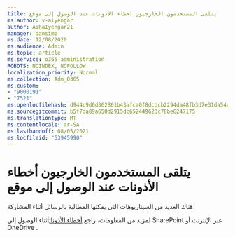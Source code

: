 ```yaml
---
title: يتلقى المستخدمون الخارجيون أخطاء الأذونات عند الوصول إلى موقع
ms.author: v-aiyengar
author: AshaIyengar21
manager: dansimp
ms.date: 12/08/2020
ms.audience: Admin
ms.topic: article
ms.service: o365-administration
ROBOTS: NOINDEX, NOFOLLOW
localization_priority: Normal
ms.collection: Adm_O365
ms.custom:
- "9000191"
- "7521"
ms.openlocfilehash: d944c9d6d362861b43afca0f8dcdcb2294da48fb3d7e31da54e2f3b2dae18e42
ms.sourcegitcommit: b5f7da89a650d2915dc652449623c78be6247175
ms.translationtype: MT
ms.contentlocale: ar-SA
ms.lasthandoff: 08/05/2021
ms.locfileid: "53945990"
---
```

# <a name="external-users-receive-permission-errors-when-accessing-a-site"></a>يتلقى المستخدمون الخارجيون أخطاء الأذونات عند الوصول إلى موقع

هناك العديد من السيناريوهات التي يمكنها المطالبة بالرسائل أثناء المشاركة. 

لمزيد من المعلومات، راجع [أخطاء الأذونات](https://docs.microsoft.com/sharepoint/troubleshoot/administration/access-denied-or-need-permission-error-sharepoint-online-or-onedrive-for-business)أثناء الوصول إلى SharePoint عبر الإنترنت أو OneDrive .